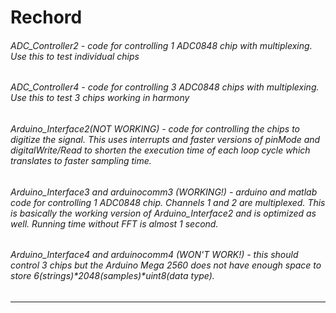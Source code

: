 # Rechord

###### ADC_Controller2 - code for controlling 1 ADC0848 chip with multiplexing. Use this to test individual chips
###### ADC_Controller4 - code for controlling 3 ADC0848 chips with multiplexing. Use this to test 3 chips working in harmony
###### Arduino_Interface2(NOT WORKING) - code for controlling the chips to digitize the signal. This uses interrupts and faster versions of pinMode and digitalWrite/Read to shorten the execution time of each loop cycle which translates to faster sampling time. 

###### Arduino_Interface3 and arduinocomm3 (WORKING!) - arduino and matlab code for controlling 1 ADC0848 chip. Channels 1 and 2 are multiplexed. This is basically the working version of Arduino_Interface2 and is optimized as well. Running time without FFT is almost 1 second.
###### Arduino_Interface4 and arduinocomm4 (WON'T WORK!) - this should control 3 chips but the Arduino Mega 2560 does not have enough space to store 6(strings)*2048(samples)*uint8(data type).

---